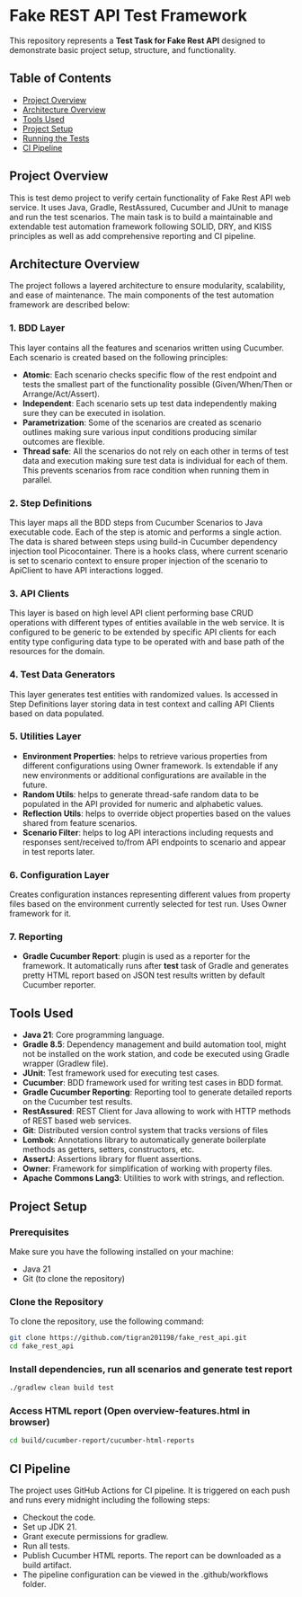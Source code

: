 # Fake REST API Test Framework

This repository represents a **Test Task for Fake Rest API** designed to demonstrate basic project setup, structure, and functionality.

## Table of Contents

- [Project Overview](#project-overview)
- [Architecture Overview](#architecture-overview)
- [Tools Used](#tools-used)
- [Project Setup](#project-setup)
- [Running the Tests](#running-the-tests)
- [CI Pipeline](#ci-pipeline)

## Project Overview
This is test demo project to verify certain functionality of Fake Rest API web service. It uses Java, Gradle, RestAssured, Cucumber and JUnit to manage and run the test scenarios. The main task is to build a maintainable and extendable test automation framework following SOLID, DRY, and KISS principles as well as add comprehensive reporting and CI pipeline.

## Architecture Overview
The project follows a layered architecture to ensure modularity, scalability, and ease of maintenance. The main components of the test automation framework are described below:

### 1. **BDD Layer**
This layer contains all the features and scenarios written using Cucumber. Each scenario is created based on the following principles:
- **Atomic**: Each scenario checks specific flow of the rest endpoint and tests the smallest part of the functionality possible (Given/When/Then or Arrange/Act/Assert).
- **Independent**: Each scenario sets up test data independently making sure they can be executed in isolation.
- **Parametrization**: Some of the scenarios are created as scenario outlines making sure various input conditions producing similar outcomes are flexible.
- **Thread safe**: All the scenarios do not rely on each other in terms of test data and execution making sure test data is individual for each of them. This prevents scenarios from race condition when running them in parallel.
### 2. **Step Definitions**
This layer maps all the BDD steps from Cucumber Scenarios to Java executable code. Each of the step is atomic and performs a single action. The data is shared between steps using build-in Cucumber dependency injection tool Picocontainer. There is a hooks class, where current scenario is set to scenario context to ensure proper injection of the scenario to ApiClient to have API interactions logged.
### 3. **API Clients**
This layer is based on high level API client performing base CRUD operations with different types of entities available in the web service. It is configured to be generic to be extended by specific API clients for each entity type configuring data type to be operated with and base path of the resources for the domain.
### 4. **Test Data Generators**
This layer generates test entities with randomized values. Is accessed in Step Definitions layer storing data in test context and calling API Clients based on data populated.
### 5. **Utilities Layer**
- **Environment Properties**: helps to retrieve various properties from different configurations using Owner framework. Is extendable if any new environments or additional configurations are available in the future.
- **Random Utils**: helps to generate thread-safe random data to be populated in the API provided for numeric and alphabetic values.
- **Reflection Utils**: helps to override object properties based on the values shared from feature scenarios.
- **Scenario Filter**: helps to log API interactions including requests and responses sent/received to/from API endpoints to scenario and appear in test reports later.
### 6. **Configuration Layer**
Creates configuration instances representing different values from property files based on the environment currently selected for test run. Uses Owner framework for it.
### 7. **Reporting**
- **Gradle Cucumber Report**: plugin is used as a reporter for the framework. It automatically runs after **test** task of Gradle and generates pretty HTML report based on JSON test results written by default Cucumber reporter.

## Tools Used

- **Java 21**: Core programming language.
- **Gradle 8.5**: Dependency management and build automation tool, might not be installed on the work station, and code be executed using Gradle wrapper (Gradlew file).
- **JUnit**: Test framework used for executing test cases.
- **Cucumber**: BDD framework used for writing test cases in BDD format.
- **Gradle Cucumber Reporting**: Reporting tool to generate detailed reports on the Cucumber test results.
- **RestAssured**: REST Client for Java allowing to work with HTTP methods of REST based web services.
- **Git**: Distributed version control system that tracks versions of files
- **Lombok**: Annotations library to automatically generate boilerplate methods as getters, setters, constructors, etc.
- **AssertJ**: Assertions library for fluent assertions.
- **Owner**: Framework for simplification of working with property files.
- **Apache Commons Lang3**: Utilities to work with strings, and reflection.

## Project Setup

### Prerequisites

Make sure you have the following installed on your machine:

- Java 21
- Git (to clone the repository)

### Clone the Repository

To clone the repository, use the following command:

```bash
git clone https://github.com/tigran201198/fake_rest_api.git
cd fake_rest_api 
```
### Install dependencies, run all scenarios and generate test report
```bash
./gradlew clean build test
```

### Access HTML report (Open overview-features.html in browser)
```bash
cd build/cucumber-report/cucumber-html-reports
```

## CI Pipeline
The project uses GitHub Actions for CI pipeline. It is triggered on each push and runs every midnight including the following steps:

- Checkout the code.
- Set up JDK 21.
- Grant execute permissions for gradlew.
- Run all tests.
- Publish Cucumber HTML reports. The report can be downloaded as a build artifact.
- The pipeline configuration can be viewed in the .github/workflows folder.
